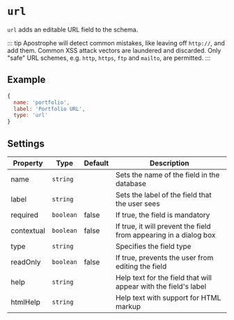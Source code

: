 # `url`

`url` adds an editable URL field to the schema.

::: tip
Apostrophe will detect common mistakes, like leaving off `http://`, and add them. Common XSS attack vectors are laundered and discarded. Only "safe" URL schemes, e.g. `http`, `https`, `ftp` and `mailto`, are permitted.
:::

## Example

```javascript
{
  name: 'portfolio',
  label: 'Portfolio URL',
  type: 'url'
}
```

## Settings

|  Property | Type   | Default | Description |
|---|---|---|---|
|name | `string` | | Sets the name of the field in the database |
|label | `string` | | Sets the label of the field that the user sees |
|required | `boolean` | false | If true, the field is mandatory |
|contextual | `boolean` | false | If true, it will prevent the field from appearing in a dialog box |
|type | `string` | | Specifies the field type |
|readOnly | `boolean` | false | If true, prevents the user from editing the field |
|help | `string` | | Help text for the field that will appear with the field's label |
|htmlHelp | `string` | | Help text with support for HTML markup |
